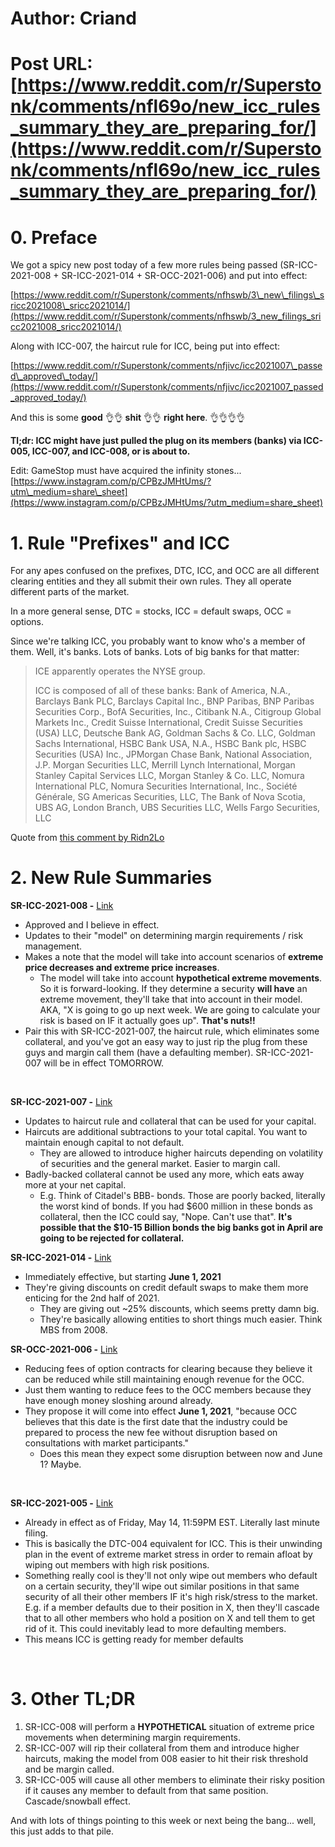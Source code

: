 # Author: Criand
# Post URL: [https://www.reddit.com/r/Superstonk/comments/nfl69o/new_icc_rules_summary_they_are_preparing_for/](https://www.reddit.com/r/Superstonk/comments/nfl69o/new_icc_rules_summary_they_are_preparing_for/)


# 0. Preface

We got a spicy new post today of a few more rules being passed (SR-ICC-2021-008 + SR-ICC-2021-014 + SR-OCC-2021-006) and put into effect:

[https://www.reddit.com/r/Superstonk/comments/nfhswb/3\_new\_filings\_sricc2021008\_sricc2021014/](https://www.reddit.com/r/Superstonk/comments/nfhswb/3_new_filings_sricc2021008_sricc2021014/)

Along with ICC-007, the haircut rule for ICC, being put into effect:

[https://www.reddit.com/r/Superstonk/comments/nfjivc/icc2021007\_passed\_approved\_today/](https://www.reddit.com/r/Superstonk/comments/nfjivc/icc2021007_passed_approved_today/)

And this is some **good** 👌👌 **shit** 👌👌 **right here**. 👌👌👌👌

**Tl;dr: ICC might have just pulled the plug on its members (banks) via ICC-005, ICC-007, and ICC-008, or is about to.**

Edit: GameStop must have acquired the infinity stones... [https://www.instagram.com/p/CPBzJMHtUms/?utm\_medium=share\_sheet](https://www.instagram.com/p/CPBzJMHtUms/?utm_medium=share_sheet)

# 1. Rule "Prefixes" and ICC

For any apes confused on the prefixes, DTC, ICC, and OCC are all different clearing entities and they all submit their own rules. They all operate different parts of the market.

In a more general sense, DTC = stocks, ICC = default swaps, OCC = options.

Since we're talking ICC, you probably want to know who's a member of them. Well, it's banks. Lots of banks. Lots of big banks for that matter:

>ICE apparently operates the NYSE group.  
>  
>ICC is composed of all of these banks: Bank of America, N.A., Barclays Bank PLC, Barclays Capital Inc., BNP Paribas, BNP Paribas Securities Corp., BofA Securities, Inc., Citibank N.A., Citigroup Global Markets Inc., Credit Suisse International, Credit Suisse Securities (USA) LLC, Deutsche Bank AG, Goldman Sachs & Co. LLC, Goldman Sachs International, HSBC Bank USA, N.A., HSBC Bank plc, HSBC Securities (USA) Inc., JPMorgan Chase Bank, National Association, J.P. Morgan Securities LLC, Merrill Lynch International, Morgan Stanley Capital Services LLC, Morgan Stanley & Co. LLC, Nomura International PLC, Nomura Securities International, Inc., Société Générale, SG Americas Securities, LLC, The Bank of Nova Scotia, UBS AG, London Branch, UBS Securities LLC, Wells Fargo Securities, LLC

Quote from [this comment by Ridn2Lo](https://www.reddit.com/r/Superstonk/comments/ncq8jt/sricc2021005_filed_today_with_the_sec_basically/gy6loes?utm_source=share&utm_medium=web2x&context=3)

# 2. New Rule Summaries

**SR-ICC-2021-008 -** [Link](https://www.sec.gov/rules/sro/icc/2021/34-91918.pdf)

* Approved and I believe in effect.
* Updates to their "model" on determining margin requirements / risk management.
* Makes a note that the model will take into account scenarios of **extreme price decreases and extreme price increases**.
   * The model will take into account **hypothetical extreme movements**. So it is forward-looking. If they determine a security **will have** an extreme movement, they'll take that into account in their model. AKA, "X is going to go up next week. We are going to calculate your risk is based on IF it actually goes up". **That's nuts!!**
* Pair this with SR-ICC-2021-007, the haircut rule, which eliminates some collateral, and you've got an easy way to just rip the plug from these guys and margin call them (have a defaulting member). SR-ICC-2021-007 will be in effect TOMORROW.

&#x200B;

**SR-ICC-2021-007 -** [Link](https://www.sec.gov/rules/sro/icc/2021/34-91894.pdf)

* Updates to haircut rule and collateral that can be used for your capital.
* Haircuts are additional subtractions to your total capital. You want to maintain enough capital to not default.
   * They are allowed to introduce higher haircuts depending on volatility of securities and the general market. Easier to margin call.
* Badly-backed collateral cannot be used any more, which eats away more at your net capital.
   * E.g. Think of Citadel's BBB- bonds. Those are poorly backed, literally the worst kind of bonds. If you had $600 million in these bonds as collateral, then the ICC could say, "Nope. Can't use that". **It's possible that the $10-15 Billion bonds the big banks got in April are going to be rejected for collateral.**

**SR-ICC-2021-014 -** [Link](https://www.sec.gov/rules/sro/icc/2021/34-91922.pdf)

* Immediately effective, but starting **June 1, 2021**
* They're giving discounts on credit default swaps to make them more enticing for the 2nd half of 2021.
   * They are giving out \~25% discounts, which seems pretty damn big.
   * They're basically allowing entities to short things much easier. Think MBS from 2008.

**SR-OCC-2021-006 -** [Link](https://www.sec.gov/rules/sro/occ/2021/34-91920.pdf)

* Reducing fees of option contracts for clearing because they believe it can be reduced while still maintaining enough revenue for the OCC.
* Just them wanting to reduce fees to the OCC members because they have enough money sloshing around already.
* They propose it will come into effect **June 1, 2021**, "because OCC believes that this date is the first date that the industry could be prepared to process the new fee without disruption based on consultations with market participants."
   * Does this mean they expect some disruption between now and June 1? Maybe.

&#x200B;

**SR-ICC-2021-005 -** [Link](https://www.sec.gov/rules/sro/icc/2021/34-91806.pdf)

* Already in effect as of Friday, May 14, 11:59PM EST. Literally last minute filing.
* This is basically the DTC-004 equivalent for ICC. This is their unwinding plan in the event of extreme market stress in order to remain afloat by wiping out members with high risk positions.
* Something really cool is they'll not only wipe out members who default on a certain security, they'll wipe out similar positions in that same security of all their other members IF it's high risk/stress to the market. E.g. if a member defaults due to their position in X, then they'll cascade that to all other members who hold a position on X and tell them to get rid of it. This could inevitably lead to more defaulting members.
* This means ICC is getting ready for member defaults

&#x200B;

# 3. Other TL;DR

1. SR-ICC-008 will perform a **HYPOTHETICAL** situation of extreme price movements when determining margin requirements.
2. SR-ICC-007 will rip their collateral from them and introduce higher haircuts, making the model from 008 easier to hit their risk threshold and be margin called.
3. SR-ICC-005 will cause all other members to eliminate their risky position if it causes any member to default from that same position. Cascade/snowball effect.

And with lots of things pointing to this week or next being the bang... well, this just adds to that pile.